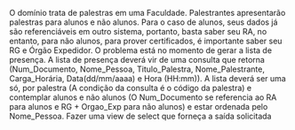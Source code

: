 O domínio trata de palestras em uma Faculdade. Palestrantes apresentarão palestras para alunos e não
alunos. Para o caso de alunos, seus dados já são referenciáveis em outro sistema, portanto, basta saber
seu RA, no entanto, para não alunos, para prover certificados, é importante saber seu RG e Órgão
Expedidor. O problema está no momento de gerar a lista de presença. A lista de presença deverá vir de
uma consulta que retorna (Num_Documento, Nome_Pessoa, Titulo_Palestra, Nome_Palestrante,
Carga_Horária, Data(dd/mm/aaaa) e Hora (HH:mm)). A lista deverá ser uma só, por palestra (A condição
da consulta é o código da palestra) e contemplar alunos e não alunos (O Num_Documento se referencia
ao RA para alunos e RG + Orgao_Exp para não alunos) e estar ordenada pelo Nome_Pessoa.
Fazer uma view de select que forneça a saída solicitada